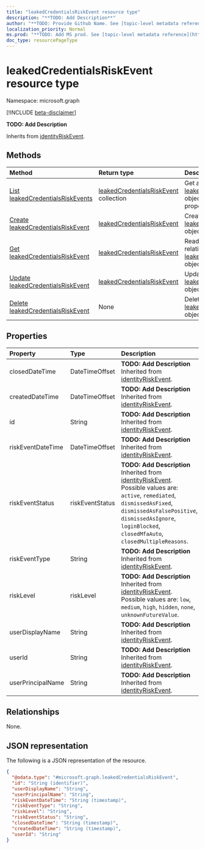 ```yaml
---
title: "leakedCredentialsRiskEvent resource type"
description: "**TODO: Add Description**"
author: "**TODO: Provide Github Name. See [topic-level metadata reference](https://msgo.azurewebsites.net/add/document/guidelines/metadata.html#topic-level-metadata)**"
localization_priority: Normal
ms.prod: "**TODO: Add MS prod. See [topic-level metadata reference](https://msgo.azurewebsites.net/add/document/guidelines/metadata.html#topic-level-metadata)**"
doc_type: resourcePageType
---
```


# leakedCredentialsRiskEvent resource type

Namespace: microsoft.graph

[!INCLUDE [beta-disclaimer](../../includes/beta-disclaimer.md)]

**TODO: Add Description**


Inherits from [identityRiskEvent](../resources/identityriskevent.md).

## Methods
|Method|Return type|Description|
|:---|:---|:---|
|[List leakedCredentialsRiskEvents](../api/leakedcredentialsriskevent-list.md)|[leakedCredentialsRiskEvent](../resources/leakedcredentialsriskevent.md) collection|Get a list of the [leakedCredentialsRiskEvent](../resources/leakedcredentialsriskevent.md) objects and their properties.|
|[Create leakedCredentialsRiskEvent](../api/leakedcredentialsriskevent-post-leakedcredentialsriskevents.md)|[leakedCredentialsRiskEvent](../resources/leakedcredentialsriskevent.md)|Create a new [leakedCredentialsRiskEvent](../resources/leakedcredentialsriskevent.md) object.|
|[Get leakedCredentialsRiskEvent](../api/leakedcredentialsriskevent-get.md)|[leakedCredentialsRiskEvent](../resources/leakedcredentialsriskevent.md)|Read the properties and relationships of a [leakedCredentialsRiskEvent](../resources/leakedcredentialsriskevent.md) object.|
|[Update leakedCredentialsRiskEvent](../api/leakedcredentialsriskevent-update.md)|[leakedCredentialsRiskEvent](../resources/leakedcredentialsriskevent.md)|Update the properties of a [leakedCredentialsRiskEvent](../resources/leakedcredentialsriskevent.md) object.|
|[Delete leakedCredentialsRiskEvent](../api/leakedcredentialsriskevent-delete.md)|None|Deletes a [leakedCredentialsRiskEvent](../resources/leakedcredentialsriskevent.md) object.|

## Properties
|Property|Type|Description|
|:---|:---|:---|
|closedDateTime|DateTimeOffset|**TODO: Add Description** Inherited from [identityRiskEvent](../resources/identityriskevent.md).|
|createdDateTime|DateTimeOffset|**TODO: Add Description** Inherited from [identityRiskEvent](../resources/identityriskevent.md).|
|id|String|**TODO: Add Description** Inherited from [identityRiskEvent](../resources/identityriskevent.md).|
|riskEventDateTime|DateTimeOffset|**TODO: Add Description** Inherited from [identityRiskEvent](../resources/identityriskevent.md).|
|riskEventStatus|riskEventStatus|**TODO: Add Description** Inherited from [identityRiskEvent](../resources/identityriskevent.md). Possible values are: `active`, `remediated`, `dismissedAsFixed`, `dismissedAsFalsePositive`, `dismissedAsIgnore`, `loginBlocked`, `closedMfaAuto`, `closedMultipleReasons`.|
|riskEventType|String|**TODO: Add Description** Inherited from [identityRiskEvent](../resources/identityriskevent.md).|
|riskLevel|riskLevel|**TODO: Add Description** Inherited from [identityRiskEvent](../resources/identityriskevent.md). Possible values are: `low`, `medium`, `high`, `hidden`, `none`, `unknownFutureValue`.|
|userDisplayName|String|**TODO: Add Description** Inherited from [identityRiskEvent](../resources/identityriskevent.md).|
|userId|String|**TODO: Add Description** Inherited from [identityRiskEvent](../resources/identityriskevent.md).|
|userPrincipalName|String|**TODO: Add Description** Inherited from [identityRiskEvent](../resources/identityriskevent.md).|

## Relationships
None.

## JSON representation
The following is a JSON representation of the resource.
<!-- {
  "blockType": "resource",
  "keyProperty": "id",
  "@odata.type": "microsoft.graph.leakedCredentialsRiskEvent",
  "baseType": "Microsoft.IdentityProtectionServices.identityRiskEvent",
  "openType": false
}
-->
``` json
{
  "@odata.type": "#microsoft.graph.leakedCredentialsRiskEvent",
  "id": "String (identifier)",
  "userDisplayName": "String",
  "userPrincipalName": "String",
  "riskEventDateTime": "String (timestamp)",
  "riskEventType": "String",
  "riskLevel": "String",
  "riskEventStatus": "String",
  "closedDateTime": "String (timestamp)",
  "createdDateTime": "String (timestamp)",
  "userId": "String"
}
```

